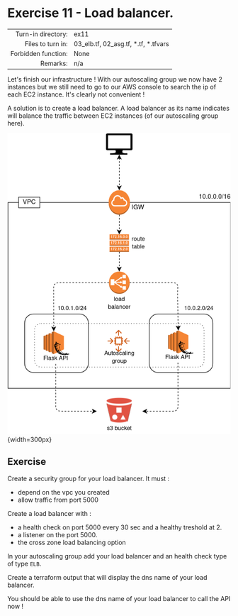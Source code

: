 # Exercise 11 - Load balancer.

|                         |                    |
| -----------------------:| ------------------ |
|   Turn-in directory:    |  ex11              |
|   Files to turn in:     |  03_elb.tf, 02_asg.tf, *.tf, *.tfvars |
|   Forbidden function:   |  None              |
|   Remarks:              |  n/a               |


Let's finish our infrastructure ! With our autoscaling group we now have 2 instances but we still need to go to our AWS console to search the ip of each EC2 instance. It's clearly not convenient !

A solution is to create a load balancer. A load balancer as its name indicates will balance the traffic between EC2 instances (of our autoscaling group here).

![Flask API AWS infrastructure](../assets/terraform_6.png){width=300px}

## Exercise

Create a security group for your load balancer. It must :
- depend on the vpc you created 
- allow traffic from port 5000

Create a load balancer with :
- a health check on port 5000 every 30 sec and a healthy treshold at 2.
- a listener on the port 5000.
- the cross zone load balancing option

In your autoscaling group add your load balancer and an health check type of type `ELB`.

Create a terraform output that will display the dns name of your load balancer.

You should be able to use the dns name of your load balancer to call the API now ! 